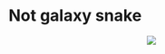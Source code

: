 # Not galaxy snake

<p align="center">
        <img src="https://img.shields.io/github/issues/LiquidGalaxyLAB/galaxy-snake"/>
</p>
